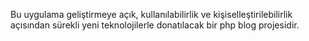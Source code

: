Bu uygulama geliştirmeye açık, kullanılabilirlik ve kişiselleştirilebilirlik açısından sürekli yeni teknolojilerle donatılacak bir php blog projesidir.
